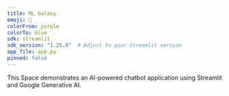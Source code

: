 ```yaml
---
title: ML Galaxy
emoji: 🚀
colorFrom: purple
colorTo: blue
sdk: streamlit
sdk_version: "1.25.0"  # Adjust to your Streamlit version
app_file: app.py
pinned: false
---
```


This Space demonstrates an AI-powered chatbot application using Streamlit and Google Generative AI.
